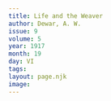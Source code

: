 ```yaml
---
title: Life and the Weaver
author: Dewar, A. W.
issue: 9
volume: 5
year: 1917
month: 19
day: VI
tags:
layout: page.njk
image:
---
```

